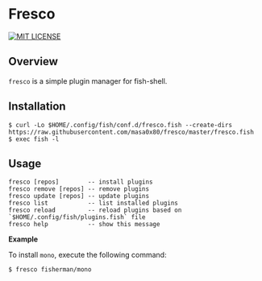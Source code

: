 # Fresco

[![MIT LICENSE](http://img.shields.io/badge/license-MIT-blue.svg?style=flat-square)](LICENSE)

## Overview

`fresco` is a simple plugin manager for fish-shell.

## Installation

```
$ curl -Lo $HOME/.config/fish/conf.d/fresco.fish --create-dirs https://raw.githubusercontent.com/masa0x80/fresco/master/fresco.fish
$ exec fish -l
```

## Usage

```
fresco [repos]        -- install plugins
fresco remove [repos] -- remove plugins
fresco update [repos] -- update plugins
fresco list           -- list installed plugins
fresco reload         -- reload plugins based on `$HOME/.config/fish/plugins.fish` file
fresco help           -- show this message
```

**Example**

To install `mono`, execute the following command:

```
$ fresco fisherman/mono
```
